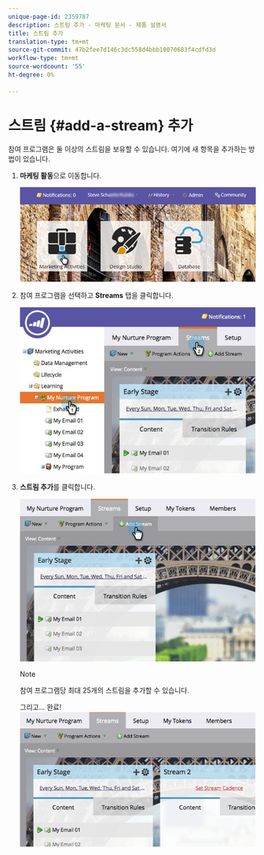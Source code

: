```yaml
---
unique-page-id: 2359787
description: 스트림 추가 - 마케팅 문서 - 제품 설명서
title: 스트림 추가
translation-type: tm+mt
source-git-commit: 47b2fee7d146c3dc558d4bbb10070683f4cdfd3d
workflow-type: tm+mt
source-wordcount: '55'
ht-degree: 0%

---
```



# 스트림 {#add-a-stream} 추가

참여 프로그램은 둘 이상의 스트림을 보유할 수 있습니다. 여기에 새 항목을 추가하는 방법이 있습니다.

1. **마케팅 활동**&#x200B;으로 이동합니다.

   ![](assets/login-marketing-activities-2.png)

1. 참여 프로그램을 선택하고 **Streams** 탭을 클릭합니다.

   ![](assets/streamstablifecycle.jpg)

1. **스트림 추가**&#x200B;를 클릭합니다.

   ![](assets/image2014-9-15-16-3a56-3a23.png)

   >[!NOTE]
   >
   >참여 프로그램당 최대 25개의 스트림을 추가할 수 있습니다.

   그리고... 완료!   ![](assets/image2014-9-15-16-3a56-3a27.png)

